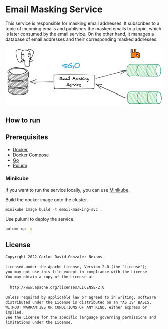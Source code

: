 # Email Masking Service

This service is responsible for masking email addresses. 
It subscribes to a topic of incoming emails and publishes the masked emails to a topic, which is later consumed by the email service.
On the other hand, it manages a database of email addresses and their corresponding masked addresses.

![Architecture](/docs/diagrams/email-masking-svc.png)

## How to run

## Prerequisites

- [Docker](https://docs.docker.com/install/)
- [Docker Compose](https://docs.docker.com/compose/install/)
- [Go](https://golang.org/doc/install)
- [Pulumi](https://www.pulumi.com/docs/get-started/install/)

### Minikube

If you want to run the service locally, you can use [Minikube](https://kubernetes.io/docs/tasks/tools/install-minikube/).

Build the docker image onto the cluster.

```bash
minikube image build -t email-masking-svc .
```

Use pulumi to deploy the service.

```bash
pulumi up -y
```

## License

    Copyright 2022 Carlos David Gonzalez Nexans
    
    Licensed under the Apache License, Version 2.0 (the "License");
    you may not use this file except in compliance with the License.
    You may obtain a copy of the License at
    
      http://www.apache.org/licenses/LICENSE-2.0
    
    Unless required by applicable law or agreed to in writing, software
    distributed under the License is distributed on an "AS IS" BASIS,
    WITHOUT WARRANTIES OR CONDITIONS OF ANY KIND, either express or implied.
    See the License for the specific language governing permissions and
    limitations under the License.